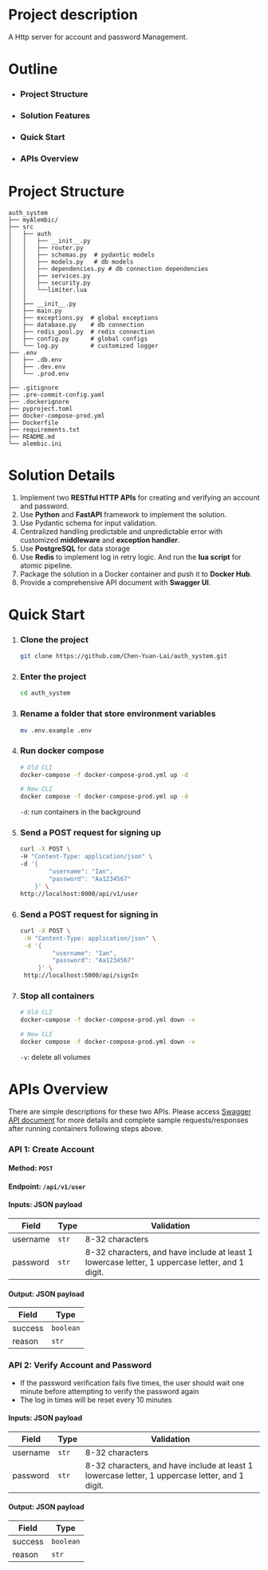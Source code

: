 # Project description
A Http server for account and password Management.

# Outline
* ### Project Structure
* ### Solution Features
* ### Quick Start
* ### APIs Overview

# Project Structure
```
auth_system
├── myAlembic/
├── src
│   ├── auth
│   │   ├── __init__.py
│   │   ├── router.py
│   │   ├── schemas.py  # pydantic models
│   │   ├── models.py   # db models
│   │   ├── dependencies.py # db connection dependencies
│   │   ├── services.py
│   │   ├── security.py
│   │   └──limiter.lua
│   │
│   ├── __init__.py
│   ├── main.py
│   ├── exceptions.py  # global exceptions
│   ├── database.py    # db connection
│   ├── redis_pool.py  # redis connection
│   ├── config.py      # global configs
│   └── log.py         # customized logger
├── .env
│   ├── .db.env
│   ├── .dev.env  
│   └── .prod.env
│ 
├── .gitignore
├── .pre-commit-config.yaml
├── .dockerignore
├── pyproject.toml
├── docker-compose-prod.yml
├── Dockerfile
├── requirements.txt
├── README.md
└── alembic.ini
```
# Solution Details
1. Implement two **RESTful HTTP APIs** for creating and verifying an account and password.
2. Use **Python** and **FastAPI** framework to implement the solution.
3. Use Pydantic schema for input validation.
4. Centralized handling predictable and unpredictable error with customized **middleware** and **exception handler**.
5. Use **PostgreSQL** for data storage
6. Use **Redis** to implement log in retry logic. And run the **lua script** for atomic pipeline.
7. Package the solution in a Docker container and push it to **Docker Hub**.
8. Provide a comprehensive API document with **Swagger UI**. 


# Quick Start
1. ### Clone the project
    ```bash
    git clone https://github.com/Chen-Yuan-Lai/auth_system.git
    ```
2. ### Enter the project
   ```bash
   cd auth_system
   ```
3. ### Rename a folder that store environment variables 
    ```bash
    mv .env.example .env
    ```
4. ### Run docker compose
   ```bash
   # Old CLI
   docker-compose -f docker-compose-prod.yml up -d

   # New CLI
   docker compose -f docker-compose-prod.yml up -d
   ```
   `-d`: run containers in the background
5. ### Send a POST request for signing up
    ```bash
    curl -X POST \
    -H "Content-Type: application/json" \
    -d '{
            "username": "Ian",
            "password": "Aa1234567"
        }' \
    http://localhost:8000/api/v1/user
    ```
6. ### Send a POST request for signing in
   ```bash
   curl -X POST \
    -H "Content-Type: application/json" \
    -d '{
            "username": "Ian",
            "password": "Aa1234567"
        }' \
    http://localhost:5000/api/signIn
   ```
7. ### Stop all containers
    ```bash
    # Old CLI
    docker-compose -f docker-compose-prod.yml down -v

    # New CLI
    docker compose -f docker-compose-prod.yml down -v
    ```
    `-v`: delete all volumes
# APIs Overview
There are simple descriptions for these two APIs. Please access [Swagger API document](http:localhost:8000/docs) for more details and complete sample requests/responses after running containers following steps above.
### API 1: Create Account

#### Method: `POST`
#### Endpoint: `/api/v1/user`
#### Inputs: JSON payload
| Field       | Type        |  Validation |
| ----------- | ----------- | ----------- |
| username    | `str`       | 8-32 characters
| password    | `str`       | 8-32 characters, and have include at least 1 lowercase letter, 1 uppercase letter, and 1 digit.

#### Output: JSON payload
| Field       | Type        |
| ----------- | ----------- |
| success     | `boolean`   |
| reason      | `str`       |

### API 2: Verify Account and Password
- If the password verification fails five times, the user should wait one minute before attempting to verify the password again
- The log in times will be reset every 10 minutes
#### Inputs: JSON payload
| Field       | Type        |  Validation |
| ----------- | ----------- | ----------- |
| username    | `str`       | 8-32 characters
| password    | `str`       | 8-32 characters, and have include at least 1 lowercase letter, 1 uppercase letter, and 1 digit.

#### Output: JSON payload
| Field       | Type        |
| ----------- | ----------- |
| success     | `boolean`   |
| reason      | `str`       |


